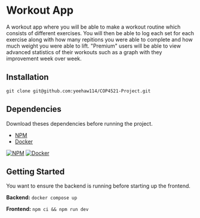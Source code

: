 # Workout App
A workout app where you will be able to make a workout routine which consists of different exercises. You will then be able to log each set for each exercise along with how many repitions you were able to complete and how much weight you were able to lift. "Premium" users will be able to view advanced statistics of their workouts such as a graph with they improvement week over week.

## Installation
`git clone git@github.com:yeehaw114/COP4521-Project.git`

## Dependencies
Download theses dependencies before running the project.
- [NPM](https://docs.npmjs.com/downloading-and-installing-node-js-and-npm)
- [Docker](https://docs.docker.com/engine/install/)

[![NPM](https://skillicons.dev/icons?i=npm)](https://docs.npmjs.com/downloading-and-installing-node-js-and-npm)
[![Docker](https://skillicons.dev/icons?i=docker)](https://docs.docker.com/engine/install/)


## Getting Started
You want to ensure the backend is running before starting up the frontend.

__Backend:__ `docker compose up`

__Frontend:__ `npm ci && npm run dev`
